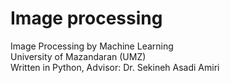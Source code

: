 # Image processing
Image Processing by Machine Learning<br />
University of Mazandaran (UMZ) <br />
Written in Python, Advisor: Dr. Sekineh Asadi Amiri
